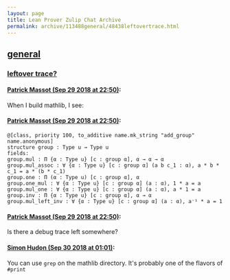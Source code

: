 ```yaml
---
layout: page
title: Lean Prover Zulip Chat Archive 
permalink: archive/113488general/48438leftovertrace.html
---
```


## [general](index.html)
### [leftover trace?](48438leftovertrace.html)

#### [Patrick Massot (Sep 29 2018 at 22:50)](https://leanprover.zulipchat.com/#narrow/stream/113488-general/topic/leftover%20trace%3F/near/134895750):
When I build mathlib, I see:

#### [Patrick Massot (Sep 29 2018 at 22:50)](https://leanprover.zulipchat.com/#narrow/stream/113488-general/topic/leftover%20trace%3F/near/134895751):
```
@[class, priority 100, to_additive name.mk_string "add_group" name.anonymous]
structure group : Type u → Type u
fields:
group.mul : Π {α : Type u} [c : group α], α → α → α
group.mul_assoc : ∀ {α : Type u} [c : group α] (a b c_1 : α), a * b * c_1 = a * (b * c_1)
group.one : Π (α : Type u) [c : group α], α
group.one_mul : ∀ {α : Type u} [c : group α] (a : α), 1 * a = a
group.mul_one : ∀ {α : Type u} [c : group α] (a : α), a * 1 = a
group.inv : Π {α : Type u} [c : group α], α → α
group.mul_left_inv : ∀ {α : Type u} [c : group α] (a : α), a⁻¹ * a = 1
```

#### [Patrick Massot (Sep 29 2018 at 22:50)](https://leanprover.zulipchat.com/#narrow/stream/113488-general/topic/leftover%20trace%3F/near/134895753):
Is there a debug trace left somewhere?

#### [Simon Hudon (Sep 30 2018 at 01:01)](https://leanprover.zulipchat.com/#narrow/stream/113488-general/topic/leftover%20trace%3F/near/134899203):
You can use `grep` on the mathlib directory. It's probably one of the flavors of `#print`


